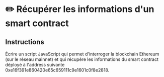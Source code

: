 # ✏️ Récupérer les informations d'un smart contract

## Instructions

Écrire un script JavaScript qui permet d'interroger la blockchain Ethereum (sur le réseau mainnet) et qui récupère les informations du smart contract déployé à l'address suivante 0xe16f391e860420e65c659111c9e1601c0f8e2818.
